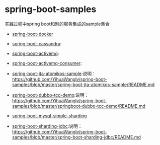 # spring-boot-samples
实践过程中spring boot和别的服务集成的sample集合


- [spring-boot-docker](https://github.com/YihuaWanglv/spring-boot-samples/tree/master/spring-boot-docker)

- [spring-boot-cassandra](https://github.com/YihuaWanglv/spring-boot-samples/tree/master/spring-boot-cassandra):

- [spring-boot-activemq](https://github.com/YihuaWanglv/spring-boot-samples/tree/master/spring-boot-activemq):

- [spring-boot-activemq-consumer](https://github.com/YihuaWanglv/spring-boot-samples/tree/master/spring-boot-activemq-consumer):

- [spring-boot-jta-atomikos-sample](https://github.com/YihuaWanglv/spring-boot-samples/tree/master/spring-boot-jta-atomikos-sample):说明：https://github.com/YihuaWanglv/spring-boot-samples/blob/master/spring-boot-jta-atomikos-sample/README.md

- [spring-boot-dubbo-tcc-demo](https://github.com/YihuaWanglv/spring-boot-samples/tree/master/springboot-dubbo-tcc-demo):说明：https://github.com/YihuaWanglv/spring-boot-samples/blob/master/springboot-dubbo-tcc-demo/README.md

- [spring-boot-mysql-simple-sharding](https://github.com/YihuaWanglv/spring-boot-samples/tree/master/spring-boot-mysql-simple-sharding)

- [spring-boot-sharding-jdbc](https://github.com/YihuaWanglv/spring-boot-samples/blob/master/spring-boot-sharding-jdbc):说明：https://github.com/YihuaWanglv/spring-boot-samples/blob/master/spring-boot-sharding-jdbc/README.md

